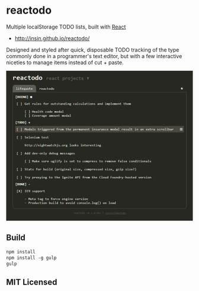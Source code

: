 # reactodo

Multiple localStorage TODO lists, built with [React](http://facebook.github.io/react)

* http://insin.github.io/reactodo/

Designed and styled after quick, disposable TODO tracking of the type commonly
done in a programmer's text editor, but with a few interactive niceties to
manage items instead of cut + paste.

![reactodo screenshot](reactodo.png)

## Build

    npm install
    npm install -g gulp
    gulp





## MIT Licensed
